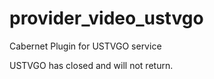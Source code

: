 # provider_video_ustvgo
Cabernet Plugin for USTVGO service 

USTVGO has closed and will not return.
